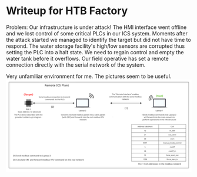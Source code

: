 # Writeup for HTB Factory

Problem: Our infrastructure is under attack! The HMI interface went offline and we lost control of some critical PLCs in our ICS system. Moments after the attack started we managed to identify the target but did not have time to respond. The water storage facility's high/low sensors are corrupted thus setting the PLC into a halt state. We need to regain control and empty the water tank before it overflows. Our field operative has set a remote connection directly with the serial network of the system.

Very unfamiliar environment for me. The pictures seem to be useful.
![interface_setup.png](https://raw.githubusercontent.com/Sneedemgottem/hackthebox/main/Hardware/Factory/files/interface_setup.png)
